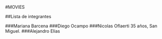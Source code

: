 #MOVIES

##Lista de integrantes

###Mariana Barcena 
###Diego Ocampo
###Nicolas Oflaerti 35 años, San Miguel.
###Alejandro Elias